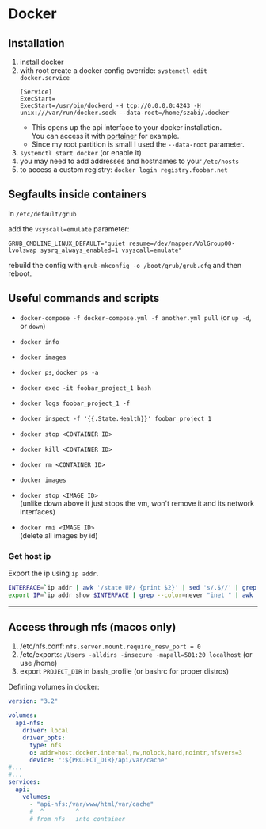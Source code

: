 # Docker

## Installation

1. install docker
2. with root create a docker config override: `systemctl edit docker.service`    
   ```
   [Service]
   ExecStart=
   ExecStart=/usr/bin/dockerd -H tcp://0.0.0.0:4243 -H unix:///var/run/docker.sock --data-root=/home/szabi/.docker
   ```
   - This opens up the api interface to your docker installation.  
     You can access it with [portainer](https://portainer.readthedocs.io/) for example.  
   - Since my root partition is small I used the `--data-root` parameter.
3. `systemctl start docker` (or enable it)
4. you may need to add addresses and hostnames to your `/etc/hosts`
5. to access a custom registry: `docker login registry.foobar.net`

## Segfaults inside containers

in `/etc/default/grub`

add the `vsyscall=emulate` parameter:

```
GRUB_CMDLINE_LINUX_DEFAULT="quiet resume=/dev/mapper/VolGroup00-lvolswap sysrq_always_enabled=1 vsyscall=emulate"
```

rebuild the config with `grub-mkconfig -o /boot/grub/grub.cfg`
and then reboot.


## Useful commands and scripts

- `docker-compose -f docker-compose.yml -f another.yml pull` (or `up -d`, or `down`)
- `docker info`
- `docker images`
- `docker ps`, `docker ps -a`
- `docker exec -it foobar_project_1 bash`
- `docker logs foobar_project_1 -f`
- `docker inspect -f '{{.State.Health}}' foobar_project_1`


- `docker stop <CONTAINER ID>`
- `docker kill <CONTAINER ID>`
- `docker rm <CONTAINER ID>`
- `docker images`
- `docker stop <IMAGE ID>`  
  (unlike down above it just stops the vm, won't remove it and its network interfaces)
- `docker rmi <IMAGE ID>`  
  (delete all images by id)

### Get host ip

Export the ip using `ip addr`.

```bash
INTERFACE=`ip addr | awk '/state UP/ {print $2}' | sed 's/.$//' | grep -v -E "(docker|veth)" | head -n 1`
export IP=`ip addr show $INTERFACE | grep --color=never "inet " | awk '{print $2}'`
```

---

## Access through nfs (macos only)

1. /etc/nfs.conf: `nfs.server.mount.require_resv_port = 0`
2. /etc/exports: `/Users -alldirs -insecure -mapall=501:20 localhost` (or use /home)
3. export `PROJECT_DIR` in bash_profile (or bashrc for proper distros)

Defining volumes in docker:

```yaml
version: "3.2"

volumes:
  api-nfs:
    driver: local
    driver_opts:
      type: nfs
      o: addr=host.docker.internal,rw,nolock,hard,nointr,nfsvers=3
      device: ":${PROJECT_DIR}/api/var/cache"
#...
#...
services:
  api:
    volumes:
      - "api-nfs:/var/www/html/var/cache"
      #  ^         ^
      # from nfs   into container
```
